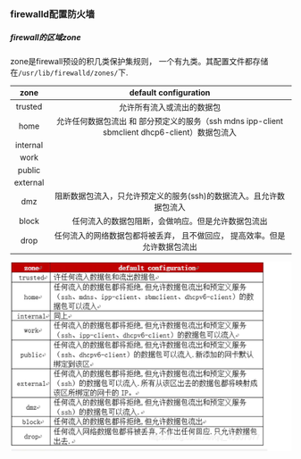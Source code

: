 ### firewalld配置防火墙

##### firewall的区域zone

zone是firewall预设的积几类保护集规则， 一个有九类。其配置文件都存储在`/usr/lib/firewalld/zones/`下.

|   zone   |                    default configuration                     |
| :------: | :----------------------------------------------------------: |
| trusted  |                  允许所有流入或流出的数据包                  |
|   home   | 允许任何数据包流出 和 部分预定义的服务（ssh mdns ipp-client sbmclient dhcp6-client）数据包流入 |
| internal |                                                              |
|   work   |                                                              |
|  public  |                                                              |
| external |                                                              |
|   dmz    | 阻断数据包流入，只允许预定义的服务(ssh)的数据流入。且允许数据包流入 |
|  block   |      任何流入的数据包阻断，会做响应。但是允许数据包流出      |
|   drop   | 任何流入的网络数据包都将被丢弃， 且不做回应， 提高效率。但是允许数据包流出 |

![image-20230228173551642](linux使用firewalld配置防火墙.assets/image-20230228173551642.png) 